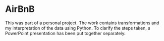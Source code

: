 # AirBnB
This was part of a personal project. The work contains transformations and my interpretation of the data using Python. To clarify the steps taken, a PowerPoint presentation has been put together separately.
